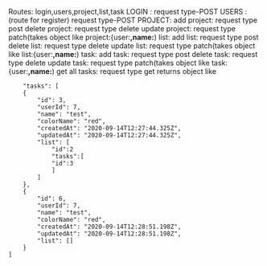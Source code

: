 Routes: login,users,project,list,task
LOGIN : request type-POST
USERS : (route for register) request type-POST
PROJECT: 
    add project: 
        request type post
    delete project:
        request type delete
    update project:
        request type patch(takes object like project:{user:__,name:__)
list: 
    add list: 
        request type post
    delete list:
        request type delete
    update list:
        request type patch(takes object like list:{user:__,name:__)
task: 
    add task: 
        request type post
    delete task:
        request type delete
    update task:
        request type patch(takes object like task:{user:__,name:__)
    get all tasks:
        request type get returns object like  
        
        "tasks": [
        {
            "id": 3,
            "userId": 7,
            "name": "test",
            "colorName": "red",
            "createdAt": "2020-09-14T12:27:44.325Z",
            "updatedAt": "2020-09-14T12:27:44.325Z",
            "list": [
                "id":2
                "tasks":[
                "id":3
                ]
            ]
        },
        {
            "id": 6,
            "userId": 7,
            "name": "test",
            "colorName": "red",
            "createdAt": "2020-09-14T12:28:51.198Z",
            "updatedAt": "2020-09-14T12:28:51.198Z",
            "list": []
        }
    ]

        
        
